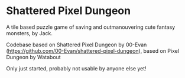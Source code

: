 # Shattered Pixel Dungeon

A tile based puzzle game of saving and outmanouvering cute fantasy monsters, by Jack.

Codebase based on Shattered Pixel Dungeon by 00-Evan (https://github.com/00-Evan/shattered-pixel-dungeon), based on Pixel Dungeon by Watabout

Only just started, probably not usable by anyone else yet!
